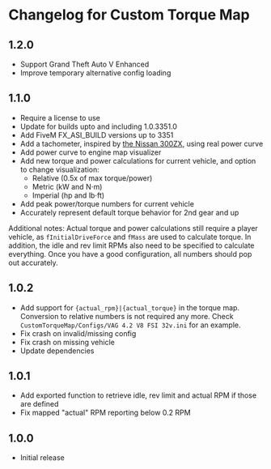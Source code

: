 # Changelog for Custom Torque Map

## 1.2.0

* Support Grand Theft Auto V Enhanced
* Improve temporary alternative config loading

## 1.1.0

* Require a license to use
* Update for builds upto and including 1.0.3351.0
* Add FiveM FX_ASI_BUILD versions up to 3351
* Add a tachometer, inspired by [the Nissan 300ZX](https://www.youtube.com/watch?v=xGmNuuoyiYQ), using real power curve
* Add power curve to engine map visualizer
* Add new torque and power calculations for current vehicle, and option to change visualization:
  * Relative (0.5x of max torque/power)
  * Metric (kW and N⋅m)
  * Imperial (hp and lb⋅ft)
* Add peak power/torque numbers for current vehicle
* Accurately represent default torque behavior for 2nd gear and up

Additional notes: Actual torque and power calculations still require a player vehicle,
as `fInitialDriveForce` and `fMass` are used to calculate torque. In addition, the idle and rev limit RPMs also need to
be specified to calculate everything. Once you have a good configuration, all numbers should pop out accurately.

## 1.0.2

* Add support for `{actual_rpm}|{actual_torque}` in the torque map.
  Conversion to relative numbers is not required any more.
  Check `CustomTorqueMap/Configs/VAG 4.2 V8 FSI 32v.ini` for an example.
* Fix crash on invalid/missing config
* Fix crash on missing vehicle
* Update dependencies

## 1.0.1

* Add exported function to retrieve idle, rev limit and actual RPM if those are defined
* Fix mapped "actual" RPM reporting below 0.2 RPM

## 1.0.0

* Initial release
